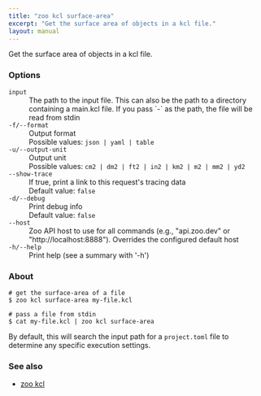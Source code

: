 ```yaml
---
title: "zoo kcl surface-area"
excerpt: "Get the surface area of objects in a kcl file."
layout: manual
---
```


Get the surface area of objects in a kcl file.

### Options

<dl class="flags">
   <dt><code>input</code></dt>
   <dd>The path to the input file. This can also be the path to a directory containing a main.kcl file. If you pass `-` as the path, the file will be read from stdin</dd>

   <dt><code>-f/--format</code></dt>
   <dd>Output format<br/>Possible values: <code>json | yaml | table</code></dd>

   <dt><code>-u/--output-unit</code></dt>
   <dd>Output unit<br/>Possible values: <code>cm2 | dm2 | ft2 | in2 | km2 | m2 | mm2 | yd2</code></dd>

   <dt><code>--show-trace</code></dt>
   <dd>If true, print a link to this request's tracing data<br/>Default value: <code>false</code></dd>

   <dt><code>-d/--debug</code></dt>
   <dd>Print debug info<br/>Default value: <code>false</code></dd>

   <dt><code>--host</code></dt>
   <dd>Zoo API host to use for all commands (e.g., "api.zoo.dev" or "http://localhost:8888"). Overrides the configured default host</dd>

   <dt><code>-h/--help</code></dt>
   <dd>Print help (see a summary with '-h')</dd>
</dl>


### About

```
# get the surface-area of a file
$ zoo kcl surface-area my-file.kcl

# pass a file from stdin
$ cat my-file.kcl | zoo kcl surface-area
```

By default, this will search the input path for a `project.toml` file to determine any specific execution settings.

### See also

* [zoo kcl](./zoo_kcl)